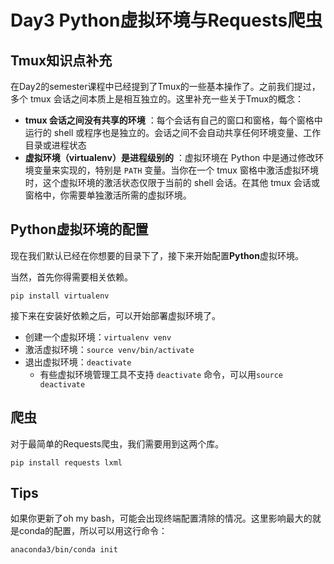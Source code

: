 # Day3 Python虚拟环境与Requests爬虫

## Tmux知识点补充

在Day2的semester课程中已经提到了Tmux的一些基本操作了。之前我们提过，多个 tmux 会话之间本质上是相互独立的。这里补充一些关于Tmux的概念：

- **tmux 会话之间没有共享的环境** ：每个会话有自己的窗口和窗格，每个窗格中运行的 shell 或程序也是独立的。会话之间不会自动共享任何环境变量、工作目录或进程状态
- **虚拟环境（virtualenv）是进程级别的** ：虚拟环境在 Python 中是通过修改环境变量来实现的，特别是 `PATH` 变量。当你在一个 tmux 窗格中激活虚拟环境时，这个虚拟环境的激活状态仅限于当前的 shell 会话。在其他 tmux 会话或窗格中，你需要单独激活所需的虚拟环境。

## Python虚拟环境的配置

现在我们默认已经在你想要的目录下了，接下来开始配置**Python**虚拟环境。

当然，首先你得需要相关依赖。

```
pip install virtualenv
```
接下来在安装好依赖之后，可以开始部署虚拟环境了。

- 创建一个虚拟环境：`virtualenv venv`
- 激活虚拟环境：`source venv/bin/activate`
- 退出虚拟环境：`deactivate`
  - 有些虚拟环境管理工具不支持 `deactivate` 命令，可以用`source deactivate`
  
## 爬虫

对于最简单的Requests爬虫，我们需要用到这两个库。

```
pip install requests lxml
```


## Tips

如果你更新了oh my bash，可能会出现终端配置清除的情况。这里影响最大的就是conda的配置，所以可以用这行命令：

```
anaconda3/bin/conda init
```

